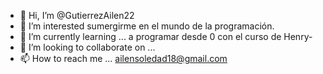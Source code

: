 - 👋 Hi, I’m @GutierrezAilen22
- 👀 I’m interested  sumergirme en el mundo de la programación.
- 🌱 I’m currently learning ... a programar desde 0 con el curso de Henry-
- 💞️ I’m looking to collaborate on ...
- 📫 How to reach me ... ailensoledad18@gmail.com

<!---
GutierrezAilen22/GutierrezAilen22 is a ✨ special ✨ repository because its `README.md` (this file) appears on your GitHub profile.
You can click the Preview link to take a look at your changes.
--->
